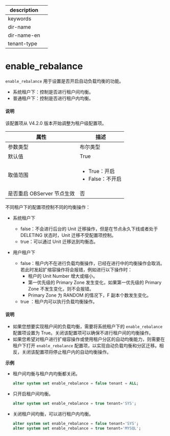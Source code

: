 |description||
|---|---|
|keywords||
|dir-name||
|dir-name-en||
|tenant-type||

# enable_rebalance

`enable_rebalance` 用于设置是否开启自动负载均衡的功能。

* 系统租户下：控制是否进行租户间均衡。
* 普通租户下：控制是否进行租户内均衡。

<main id="notice" type='explain'>
<h4>说明</h4>
<p>该配置项从 V4.2.0 版本开始调整为租户级配置项。</p>
</main>

| **属性** | **描述** |
| --- | --- |
| 参数类型 | 布尔类型 |
| 默认值 | True |
| 取值范围 |<ul><li>  True：开启 </li><li> False：不开启 </li></ul>|
| 是否重启 OBServer 节点生效 | 否 |

不同租户下的配置项控制不同的均衡操作：

* 系统租户下
  * false：不会进行后台的 Unit 迁移操作，但是在节点永久下线或者处于 DELETING 状态时，Unit 迁移不受配置项控制。
  * true：可以通过 Unit 迁移达到均衡态。

* 用户租户下
  * false：租户内不在进行负载均衡操作，已经在进行中的均衡操作会取消。若此时发起扩缩容操作将会报错，例如进行以下操作时：
    * 租户的 Unit Number 增大或缩小。
    * 第一优先级的 Primary Zone 发生变化，如果第一优先级的 Primary Zone 不发生变化，则不会报错。
    * Primary Zone 为 RANDOM 的情况下，F 副本个数发生变化。
  * true ：租户内可以执行负载均衡操作。

<main id="notice" type='explain'>
  <h4>说明</h4>
  <ul>
  <li>如果您想要实现租户间的负载均衡，需要将系统租户下的 <code>enable_rebalance</code> 配置项设置为 True。关闭该配置项可以确保不进行租户间的均衡操作。</li>
  <li> 如果您希望对租户进行扩缩容操作或使用租户分区的自动均衡能力，则需要在租户下打开 <code>enable_rebalance</code> 配置项，以实现自动负载均衡和分区迁移。相反，关闭该配置项将停止租户内的自动均衡操作。</li>
  </ul>
</main>

**示例**

* 租户间均衡与租户内均衡都关闭。

    ```sql
    alter system set enable_rebalance = false tenant = ALL;
    ```

* 只开启租户间均衡。

    ```sql
    alter system set enable_rebalance = true tenant='SYS';
    ```

* 关闭租户间均衡，可以进行租户内均衡。

    ```sql
    alter system set enable_rebalance = false tenant='SYS';
    alter system set enable_rebalance = true tenant='MYSQL';
    ```
